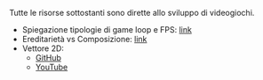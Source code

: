 Tutte le risorse sottostanti sono dirette allo sviluppo di videogiochi.

- Spiegazione tipologie di game loop e FPS: [link](https://dewitters.com/dewitters-gameloop/)
- Ereditarietà vs Composizione: [link](https://gameprogrammingpatterns.com/component.html)
- Vettore 2D: 
  - [GitHub](https://gist.github.com/gunvirranu/6816d65c0231981787ebefd3bdb61f98)
  - [YouTube](https://www.youtube.com/watch?v=RrjRbTg6T2c&ab_channel=M3832)